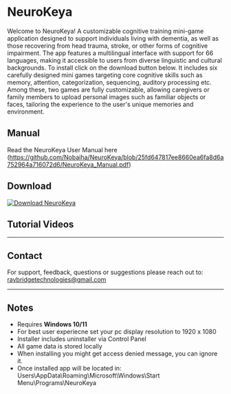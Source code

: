 # NeuroKeya
Welcome to NeuroKeya! A customizable cognitive training mini-game application designed to support individuals living with dementia, as well as those recovering from head trauma, stroke, or other forms of cognitive impairment. 
The app features a multilingual interface with support for 66 languages, making it accessible to users from diverse linguistic and cultural backgrounds. To install click on the download button below. It includes six carefully designed mini games targeting core cognitive skills such as memory, attention, categorization, sequencing, auditory processing etc. Among these, two games are fully customizable, allowing caregivers or family members to upload personal images such as familiar objects or faces, tailoring the experience to the user's unique memories and environment. 

## Manual

Read the NeuroKeya User Manual here (https://github.com/Nobaiha/NeuroKeya/blob/25fd647817ee8660ea6fa8d6a752964a716072d6/NeuroKeya_Manual.pdf)

## Download

[![Download NeuroKeya](https://img.shields.io/badge/Download-Windows%20Installer-blue?style=for-the-badge&logo=windows)](https://github.com/Nobaiha/NeuroKeya/releases/tag/v0.1)

## Tutorial Videos



---

##  Contact

For support, feedback, questions or suggestions please reach out to:  
[raybridgetechnologies@gmail.com](mailto:raybridgetechnologies@gmail.com)

---

## Notes

- Requires **Windows 10/11**
- For best user experiecne set your pc display resolution to 1920 x 1080
- Installer includes uninstaller via Control Panel  
- All game data is stored locally
- When installing you might get access denied message, you can ignore it.
- Once installed app will be located in: Users\AppData\Roaming\Microsoft\Windows\Start Menu\Programs\NeuroKeya
